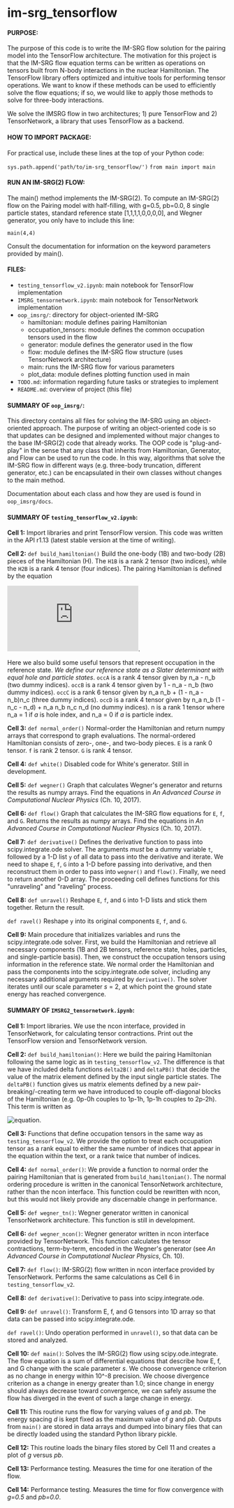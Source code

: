 # im-srg_tensorflow

#### PURPOSE:
The purpose of this code is to write the IM-SRG flow solution for the pairing model into the TensorFlow architecture. The motivation for this project is that the IM-SRG flow equation terms can be written as operations on tensors built from N-body interactions in the nuclear Hamiltonian. The TensorFlow library offers optimized and intuitive tools for performing tensor operations. We want to know if these methods can be used to efficiently solve the flow equations; if so, we would like to apply those methods to solve for three-body interactions.

We solve the IMSRG flow in two architectures; 1) pure TensorFlow and 2) TensorNetwork, a library that uses TensorFlow as a backend.

#### HOW TO IMPORT PACKAGE:
For practical use, include these lines at the top of your Python code:

`sys.path.append('path/to/im-srg_tensorflow/')`
`from main import main`

#### RUN AN IM-SRG(2) FLOW:
The main() method implements the IM-SRG(2). To compute an IM-SRG(2) flow on the Pairing model with half-filling, with g=0.5, pb=0.0, 8 single particle states, standard reference state [1,1,1,1,0,0,0,0], and Wegner generator,
you only have to include this line:

`main(4,4)`

Consult the documentation for information on the keyword parameters provided by main().

#### FILES:
* `testing_tensorflow_v2.ipynb`: main notebook for TensorFlow implementation
* `IMSRG_tensornetwork.ipynb`: main notebook for TensorNetwork implementation
* `oop_imsrg/`: directory for object-oriented IM-SRG
  * hamiltonian: module defines pairing Hamiltonian
  * occupation_tensors: module defines the common occupation tensors used in the flow
  * generator: module defines the generator used in the flow
  * flow: module defines the IM-SRG flow structure (uses TensorNetwork architecture)
  * main: runs the IM-SRG flow for various parameters
  * plot_data: module defines plotting function used in main
* `TODO.md`: information regarding future tasks or strategies to implement
* `README.md`: overview of project (this file)

#### SUMMARY OF `oop_imsrg/`:

This directory contains all files for solving the IM-SRG using an object-oriented approach. The purpose of writing an object-oriented code is so that updates can be designed and implemented without major changes to the base IM-SRG(2) code that already works. The OOP code is "plug-and-play" in the sense that any class that inherits from Hamiltonian, Generator, and Flow can be used to run the code. In this way, algorithms that solve the IM-SRG flow in different ways (e.g. three-body truncation, different generator, etc.) can be encapsulated in their own classes without changes to the main method.

Documentation about each class and how they are used is found in `oop_imsrg/docs`.

#### SUMMARY OF `testing_tensorflow_v2.ipynb`:

__Cell 1:__
Import libraries and print TensorFlow version. This code was written in the API r1.13 (latest stable version at the time of writing).

__Cell 2:__
`def build_hamiltonian()` Build the one-body (1B) and two-body (2B) pieces of the Hamiltonian (H). The `H1B` is a rank 2 tensor (two indices), while the `H2B` is a rank 4 tensor (four indices). The pairing Hamiltonian is defined by the equation

![equation](https://latex.codecogs.com/gif.latex?%24%24H%20%3D%20%5Csum_%7BP%5Csigma%7D%5Cdelta%28P-1%29a%5E%7B%5Cdagger%7D_%7BP%5Csigma%7D%20a_%7BP%5Csigma%7D%20-%20%5Csum_%7Bpq%7D%5Cfrac%7Bg%7D%7B2%7Da%5E%7B%5Cdagger%7D_%7Bp%2C&plus;1%7Da%5E%7B%5Cdagger%7D_%7Bp%2C-1%7D%20a_%7Bq%2C-1%7Da_%7Bq%2C&plus;1%7D.%24%24).

Here we also build some useful tensors that represent occupation in the reference state. _We define our reference state as a Slater determinant with equal hole and particle states_. `occA` is a rank 4 tensor given by n_a - n_b (two dummy indices). `occB` is a rank 4 tensor given by 1 - n_a - n_b (two dummy indices). `occC` is a rank 6 tensor given by n_a n_b + (1 - n_a - n_b)n_c (three dummy indices). `occD` is a rank 4 tensor given by n_a n_b (1 - n_c - n_d) + n_a n_b n_c n_d (no dummy indices). n is a rank 1 tensor where n_a = 1 if _a_ is hole index, and n_a = 0 if _a_ is particle index.

__Cell 3:__
`def normal_order()` Normal-order the Hamiltonian and return numpy arrays that correspond to graph evaluations. The normal-ordered Hamiltonian consists of zero-, one-, and two-body pieces. `E` is a rank 0 tensor. `f` is rank 2 tensor. `G` is rank 4 tensor.

__Cell 4:__
`def white()` Disabled code for White's generator. Still in development.

__Cell 5:__
`def wegner()` Graph that calculates Wegner's generator and returns the results as numpy arrays. Find the equations in _An Advanced Course in Computational Nuclear Physics_ (Ch. 10, 2017).

__Cell 6:__
`def flow()` Graph that calculates the IM-SRG flow equations for `E`, `f`, and `G`. Returns the results as numpy arrays. Find the equations in _An Advanced Course in Computational Nuclear Physics_ (Ch. 10, 2017).

__Cell 7:__
`def derivative()` Defines the derivative function to pass into scipy.integrate.ode solver. The arguments _must_ be a dummy variable `t`, followed by a 1-D list `y` of all data to pass into the derivative and iterate. We need to shape `E`, `f`, `G` into a 1-D before passing into derivative, and then reconstruct them in order to pass into `wegner()` and `flow()`. Finally, we need to return another 0-D array. The proceeding cell defines functions for this "unraveling" and "raveling" process.

__Cell 8:__
`def unravel()` Reshape `E`, `f`, and `G` into 1-D lists and stick them together. Return the result.

`def ravel()` Reshape `y` into its original components `E`, `f`, and `G`.

__Cell 9:__
Main procedure that initializes variables and runs the scipy.integrate.ode solver. First, we build the Hamiltonian and retrieve all necessary components (1B and 2B tensors, reference state, holes, particles, and single-particle basis). Then, we construct the occupation tensors using information in the reference state. We normal order the Hamiltonian and pass the components into the scipy.integrate.ode solver, including any necessary additional arguments required by `derivative()`. The solver iterates until our scale parameter _s_ = 2, at which point the ground state energy has reached convergence.

#### SUMMARY OF `IMSRG2_tensornetwork.ipynb`:

__Cell 1:__
Import libraries. We use the ncon interface, provided in TensorNetwork, for calculating tensor contractions. Print out the TensorFlow version and TensorNetwork version.

__Cell 2:__
`def build_hamiltonian()`: Here we build the pairing Hamiltonian following the same logic as in `testing_tensorflow_v2`. The difference is that we have included delta functions `delta2B()` and `deltaPB()` that decide the value of the matrix element defined by the input single particle states. The `deltaPB()` function gives us matrix elements defined by a new pair-breaking/-creating term we have introduced to couple off-diagonal blocks of the Hamiltonian (e.g. 0p-0h couples to 1p-1h, 1p-1h couples to 2p-2h). This term is written as

![equation](https://latex.codecogs.com/gif.latex?f_\text{p-break}&space;=&space;\frac{f}{2}\sum_{p'\ne&space;p,q}\left(a^\dag_{p',&plus;1}&space;a^\dag_{p,-1}a_{q,-1}a_{q,&plus;1}&space;&plus;&space;a^\dag_{q,&plus;1}a^\dag_{q,-1}a_{p,-1}a_{p',&plus;1}&space;\right)).

__Cell 3:__
Functions that define occupation tensors in the same way as `testing_tensorflow_v2`. We provide the option to treat each occupation tensor as a rank equal to either the same number of indices that appear in the equation within the text, or a rank twice that number of indices.

__Cell 4:__
`def normal_order()`: We provide a function to normal order the pairing Hamiltonian that is generated from `build_hamiltonian()`. The normal ordering procedure is written in the canonical TensorNetwork architecture, rather than the ncon interface. This function could be rewritten with ncon, but this would not likely provide any discernable change in performance.

__Cell 5:__
`def wegner_tn()`: Wegner generator written in canonical TensorNetwork architecture. This function is still in development.

__Cell 6:__
`def wegner_ncon()`: Wegner generator written in ncon interface provided by TensorNetwork. This function calculates the tensor contractions, term-by-term, encoded in the Wegner's generator (see _An Advanced Course in Computational Nuclear Physics_, Ch. 10).

__Cell 7:__
`def flow()`: IM-SRG(2) flow written in ncon interface provided by TensorNetwork. Performs the same calculations as Cell 6 in `testing_tensorflow_v2`.

__Cell 8:__
`def derivative()`: Derivative to pass into scipy.integrate.ode.

__Cell 9:__
`def unravel()`: Transform E, f, and G tensors into 1D array so that data can be passed into scipy.integrate.ode.

`def ravel()`: Undo operation performed in `unravel()`, so that data can be stored and analyzed.

__Cell 10:__
`def main()`: Solves the IM-SRG(2) flow using scipy.ode.integrate. The flow equation is a sum of differential equations that describe how E, f, and G change with the scale parameter _s_. We choose convergence criterion as no change in energy within 10^-8 precision. We choose divergence criterion as a change in energy greater than 1.0; since change in energy should always decrease toward convergence, we can safely assume the flow has diverged in the event of such a large change in energy.

__Cell 11:__
This routine runs the flow for varying values of _g_ and _pb_. The energy spacing _d_ is kept fixed as the maximum value of _g_ and _pb_. Outputs from `main()` are stored in data arrays and dumped into binary files that can be directly loaded using the standard Python library pickle.

__Cell 12:__
This routine loads the binary files stored by Cell 11 and creates a plot of _g_ versus _pb_.

__Cell 13:__
Performance testing. Measures the time for one iteration of the flow.

__Cell 14:__
Performance testing. Measures the time for flow convergence with _g=0.5_ and _pb=0.0_.
